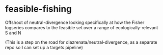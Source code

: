 # feasible-fishing
Offshoot of neutral-divergence looking specifically at how the Fisher logseries compares to the feasible set over a range of ecologically-relevant S and N

(This is a step on the road for diazrenata/neutral-divergence, as a separate repo so I can set up a targets pipeline)
